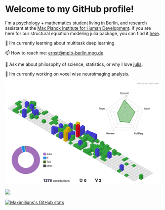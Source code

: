 # Welcome to my GitHub profile!
I'm a psychology + mathematics student living in Berlin, and research assistant at the [Max Planck Institute for Human Development](https://www.mpib-berlin.mpg.de/en).
If you are here for our structural equation modeling julia package, you can find it [here](https://github.com/StructuralEquationModels/StructuralEquationModels.jl).

🌱 I’m currently learning about multitask deep learning.

📫 How to reach me: ernst@mpib-berlin.mpg.de

💬 Ask me about philosophy of science, statistics, or why I love [julia](https://julialang.org/).

🔭 I’m currently working on voxel wise neuroimaging analysis.

![](profile-3d-contrib/profile-gitblock.svg)

![](https://maximilian-stefan-ernst.github.io/Maximilian-Stefan-Ernst/github-contribution-grid-snake.svg)

[![Maximilians's GitHub stats](https://github-readme-stats.vercel.app/api?username=Maximilian-Stefan-Ernst&hide=stars&count_private=true)](https://github.com/anuraghazra/github-readme-stats)
